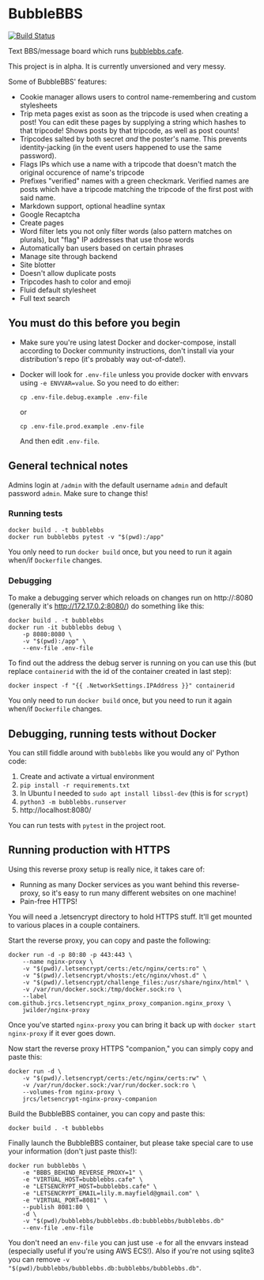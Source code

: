 # BubbleBBS

[![Build
Status](https://travis-ci.org/lily-mayfield/bubblebbs.svg?branch=master)](https://travis-ci.org/lily-mayfield/bubblebbs)

Text BBS/message board which runs [bubblebbs.cafe](http://bubblebbs.cafe).

This project is in alpha. It is currently unversioned and very messy.

Some of BubbleBBS' features:

  * Cookie manager allows users to control name-remembering and custom
    stylesheets
  * Trip meta pages exist as soon as the tripcode is used when creating a post!
    You can edit these pages by supplying a string which hashes to that
    tripcode! Shows posts by that tripcode, as well as post counts!
  * Tripcodes salted by both secret *and* the poster's name. This prevents
    identity-jacking (in the event users happened to use the same password).
  * Flags IPs which use a name with a tripcode that doesn't match the original
    occurence of name's tripcode
  * Prefixes "verified" names with a green checkmark. Verified names are posts
    which have a tripcode matching the tripcode of the first post with said name.
  * Markdown support, optional headline syntax
  * Google Recaptcha
  * Create pages
  * Word filter lets you not only filter words (also pattern matches on
    plurals), but "flag" IP addresses that use those words
  * Automatically ban users based on certain phrases
  * Manage site through backend
  * Site blotter
  * Doesn't allow duplicate posts
  * Tripcodes hash to color and emoji
  * Fluid default stylesheet
  * Full text search

## You must do this before you begin

  * Make sure you're using latest Docker and docker-compose, install according to
    Docker community instructions, don't install via your distribution's repo (it's
    probably way out-of-date!).
  * Docker will look for `.env-file` unless you provide docker
    with envvars using `-e ENVVAR=value`. So you need to do either:

    ```cp .env-file.debug.example .env-file```

    or

    ```cp .env-file.prod.example .env-file```

    And then edit `.env-file`.

## General technical notes
    
Admins login at `/admin` with the default username `admin` and default password `admin`.
Make sure to change this!

### Running tests

```
docker build . -t bubblebbs
docker run bubblebbs pytest -v "$(pwd):/app"
```

You only need to run `docker build` once, but you need to run it again when/if
`Dockerfile` changes.

### Debugging

To make a debugging server which reloads on changes run on
http://<docker-ip>:8080 (generally it's http://172.17.0.2:8080/) do something
like this:

```
docker build . -t bubblebbs
docker run -it bubblebbs debug \
    -p 8080:8080 \
    -v "$(pwd):/app" \
    --env-file .env-file
```

To find out the address the debug server is running on you can use this (but
replace `containerid` with the id of the container created in last step):

```
docker inspect -f "{{ .NetworkSettings.IPAddress }}" containerid
```

You only need to run `docker build` once, but you need to run it again when/if
`Dockerfile` changes.

## Debugging, running tests without Docker

You can still fiddle around with `bubblebbs` like you would any ol' Python code:

  1. Create and activate a virtual environment
  1. `pip install -r requirements.txt`
  1. In Ubuntu I needed to `sudo apt install libssl-dev` (this is for `scrypt`)
  1. `python3 -m bubblebbs.runserver`
  1. http://localhost:8080/

You can run tests with `pytest` in the project root.

## Running production with HTTPS

Using this reverse proxy setup is really nice, it takes care of:

  * Running as many Docker services as you want behind this reverse-proxy,
    so it's easy to run many different websites on one machine!
  * Pain-free HTTPS!

You will need a .letsencrypt directory to hold HTTPS stuff. It'll get mounted
to various places in a couple containers.

Start the reverse proxy, you can copy and paste the following:

```
docker run -d -p 80:80 -p 443:443 \
    --name nginx-proxy \
    -v "$(pwd)/.letsencrypt/certs:/etc/nginx/certs:ro" \
    -v "$(pwd)/.letsencrypt/vhosts:/etc/nginx/vhost.d" \
    -v "$(pwd)/.letsencrypt/challenge_files:/usr/share/nginx/html" \
    -v /var/run/docker.sock:/tmp/docker.sock:ro \
    --label com.github.jrcs.letsencrypt_nginx_proxy_companion.nginx_proxy \
    jwilder/nginx-proxy
```

Once you've started `nginx-proxy` you can bring it back up with `docker start
nginx-proxy` if it ever goes down.

Now start the reverse proxy HTTPS "companion," you can simply copy and paste
this:

```
docker run -d \
    -v "$(pwd)/.letsencrypt/certs:/etc/nginx/certs:rw" \
    -v /var/run/docker.sock:/var/run/docker.sock:ro \
    --volumes-from nginx-proxy \
    jrcs/letsencrypt-nginx-proxy-companion
```

Build the BubbleBBS container, you can copy and paste this:

```
docker build . -t bubblebbs
```

Finally launch the BubbleBBS container, but please take special care to use
your information (don't just paste this!):

```
docker run bubblebbs \
    -e "BBBS_BEHIND_REVERSE_PROXY=1" \
    -e "VIRTUAL_HOST=bubblebbs.cafe" \
    -e "LETSENCRYPT_HOST=bubblebbs.cafe" \
    -e "LETSENCRYPT_EMAIL=lily.m.mayfield@gmail.com" \
    -e "VIRTUAL_PORT=8081" \
    --publish 8081:80 \
    -d \
    -v "$(pwd)/bubblebbs/bubblebbs.db:bubblebbs/bubblebbs.db"
    --env-file .env-file
```

You don't need an `env-file` you can just use `-e` for all the
envvars instead (especially useful if you're using AWS ECS!).
Also if you're not using sqlite3 you can remove `-v
"$(pwd)/bubblebbs/bubblebbs.db:bubblebbs/bubblebbs.db"`.
